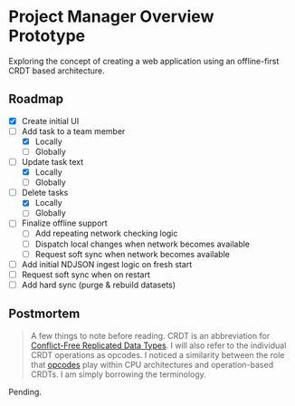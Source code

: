 # Project Manager Overview Prototype

Exploring the concept of creating a web application using an offline-first CRDT based architecture.

## Roadmap

- [x] Create initial UI
- [ ] Add task to a team member
    - [x] Locally
    - [ ] Globally
- [ ] Update task text
    - [x] Locally
    - [ ] Globally
- [ ] Delete tasks
    - [x] Locally
    - [ ] Globally
- [ ] Finalize offline support
    - [ ] Add repeating network checking logic
    - [ ] Dispatch local changes when network becomes available
    - [ ] Request soft sync when network becomes available
- [ ] Add initial NDJSON ingest logic on fresh start
- [ ] Request soft sync when on restart
- [ ] Add hard sync (purge & rebuild datasets)

## Postmortem

> A few things to note before reading. CRDT is an abbreviation for [Conflict-Free Replicated Data Types](https://crdt.tech/). I will also refer to the individual CRDT operations as opcodes. I noticed a similarity between the role that [opcodes](https://en.wikipedia.org/wiki/Opcode) play within CPU architectures and operation-based CRDTs. I am simply borrowing the terminology.

Pending.